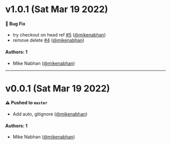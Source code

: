 # v1.0.1 (Sat Mar 19 2022)

#### 🐛 Bug Fix

- try checkout on head ref [#5](https://github.com/mikenabhan/country-recipe-finder/pull/5) ([@mikenabhan](https://github.com/mikenabhan))
- remove delete [#4](https://github.com/mikenabhan/country-recipe-finder/pull/4) ([@mikenabhan](https://github.com/mikenabhan))

#### Authors: 1

- Mike Nabhan ([@mikenabhan](https://github.com/mikenabhan))

---

# v0.0.1 (Sat Mar 19 2022)

#### ⚠️ Pushed to `master`

- Add auto, gitignore ([@mikenabhan](https://github.com/mikenabhan))

#### Authors: 1

- Mike Nabhan ([@mikenabhan](https://github.com/mikenabhan))
